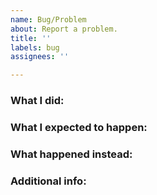 ```yaml
---
name: Bug/Problem
about: Report a problem.
title: ''
labels: bug
assignees: ''

---
```


### What I did:

### What I expected to happen:

### What happened instead:

### Additional info:
